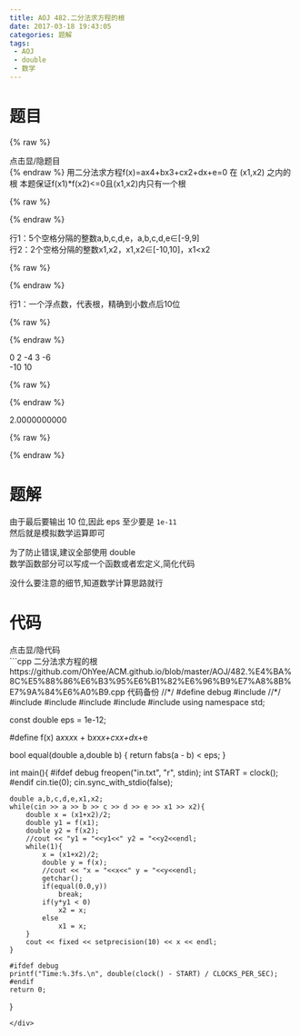 ```yaml
---
title: AOJ 482.二分法求方程的根
date: 2017-03-18 19:43:05
categories: 题解
tags:
 - AOJ
 - double
 - 数学
---
```


# 题目
{% raw %}
<div><div class="fold_hider"><div class="close hider_title">点击显/隐题目</div></div><div class="fold">
    <div class="oj">   
        <div class="part" title="Description">
{% endraw %}
用二分法求方程f(x)=ax4+bx3+cx2+dx+e=0 在 (x1,x2) 之内的根  
本题保证f(x1)*f(x2)&lt;=0且(x1,x2)内只有一个根  
  
  

{% raw %}
        </div>
        <div class="part" title="Input">
{% endraw %}
  
行1：5个空格分隔的整数a,b,c,d,e，a,b,c,d,e∈[-9,9]  
行2：2个空格分隔的整数x1,x2，x1,x2∈[-10,10]，x1<x2  
  
  

{% raw %}
        </div>
        <div class="part" title="Output">
{% endraw %}
  
行1：一个浮点数，代表根，精确到小数点后10位  
  
  

{% raw %}
        </div>
        <div class="samp">
            <div class="clear"></div>
            <div class="input part" title="Sample Input">
{% endraw %}
  
0 2 -4 3 -6  
-10 10  
  
  

{% raw %}
            </div>
            <div class="output part" title="Sample Output">
{% endraw %}
  
2.0000000000  
  

{% raw %}
            </div>
            <div class="clear"></div>
        </div>
    </div>
</div></div>
{% endraw %}

<!--more-->
# 题解

由于最后要输出 10 位,因此 eps 至少要是 `1e-11`  
然后就是模拟数学运算即可  

为了防止错误,建议全部使用 double  
数学函数部分可以写成一个函数或者宏定义,简化代码  

没什么要注意的细节,知道数学计算思路就行  

# 代码
<div><div class="fold_hider"><div class="close hider_title">点击显/隐代码</div></div><div class="fold">```cpp 二分法求方程的根 https://github.com/OhYee/ACM.github.io/blob/master/AOJ/482.%E4%BA%8C%E5%88%86%E6%B3%95%E6%B1%82%E6%96%B9%E7%A8%8B%E7%9A%84%E6%A0%B9.cpp 代码备份
//*/
#define debug
#include <ctime>
//*/
#include <cstdio>
#include <iostream>
#include <cstring>
#include <iomanip>
#include <cmath>
using namespace std;

const double eps = 1e-12;

#define f(x) a*x*x*x*x + b*x*x*x+c*x*x+d*x+e

bool equal(double a,double b) {
    return fabs(a - b) < eps;
}

int main(){
    #ifdef debug
    freopen("in.txt", "r", stdin);
    int START = clock();
    #endif
    cin.tie(0);
    cin.sync_with_stdio(false);
    
    double a,b,c,d,e,x1,x2;
    while(cin >> a >> b >> c >> d >> e >> x1 >> x2){
        double x = (x1+x2)/2;
        double y1 = f(x1);
        double y2 = f(x2);
        //cout << "y1 = "<<y1<<" y2 = "<<y2<<endl;
        while(1){
            x = (x1+x2)/2;
            double y = f(x);
            //cout << "x = "<<x<<" y = "<<y<<endl;
            getchar();
            if(equal(0.0,y))
                break;
            if(y*y1 < 0)
                x2 = x;
            else
                x1 = x;
        }
        cout << fixed << setprecision(10) << x << endl;
    }

    #ifdef debug
    printf("Time:%.3fs.\n", double(clock() - START) / CLOCKS_PER_SEC);
    #endif
    return 0;
}
```
</div>